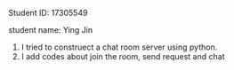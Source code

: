 Student ID: 17305549

student name: Ying Jin

1. I tried to construect a chat room server using python.
2. I add codes about join the room, send request and chat
